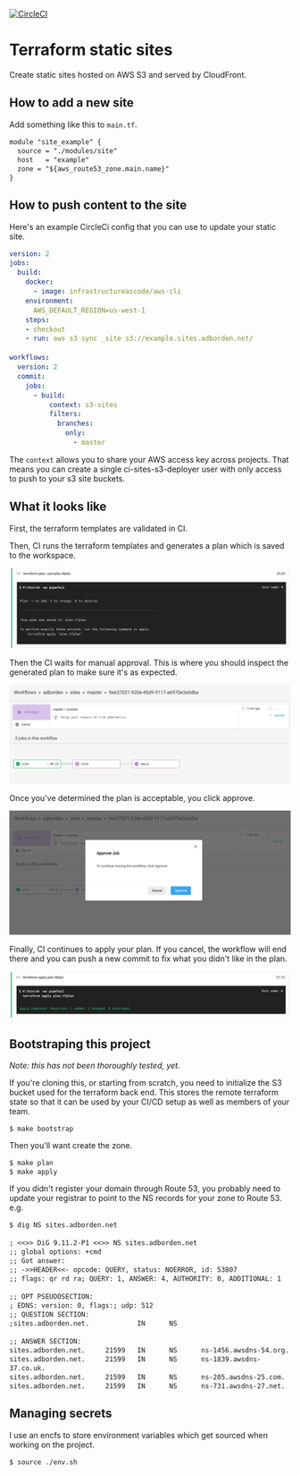 [![CircleCI](https://circleci.com/gh/adborden/sites.svg?style=svg)](https://circleci.com/gh/adborden/sites)

# Terraform static sites

Create static sites hosted on AWS S3 and served by CloudFront.


## How to add a new site

Add something like this to `main.tf`.

```
module "site_example" {
  source = "./modules/site"
  host   = "example"
  zone = "${aws_route53_zone.main.name}"
}
```


## How to push content to the site

Here's an example CircleCi config that you can use to update your static site.

```yaml
version: 2
jobs:
  build:
    docker:
      - image: infrastructureascode/aws-cli
    environment:
      AWS_DEFAULT_REGION=us-west-1
    steps:
    - checkout
    - run: aws s3 sync _site s3://example.sites.adborden.net/

workflows:
  version: 2
  commit:
    jobs:
      - build:
          context: s3-sites
          filters:
            branches:
              only:
                - master
```

The `context` allows you to share your AWS access key across projects. That
means you can create a single ci-sites-s3-deployer user with only access to push
to your s3 site buckets.


## What it looks like

First, the terraform templates are validated in CI.

Then, CI runs the terraform templates and generates a plan which is saved to the
workspace.

![Screenshot of CI showing the plan generation](docs/images/screenshot-plan.png)

Then the CI waits for manual approval. This is where you should inspect the
generated plan to make sure it's as expected.

![Screenshot of CI showing the hold an approval workflow](docs/images/screenshot-hold.png)

Once you've determined the plan is acceptable, you click approve.

![Screenshot of CI showing approval dialog](docs/images/screenshot-approve.png)

Finally, CI continues to apply your plan. If you cancel, the workflow will end
there and you can push a new commit to fix what you didn't like in the plan.

![Screenshot of CI showing apply job](docs/images/screenshot-apply.png)


## Bootstraping this project

_Note: this has not been thoroughly tested, yet._

If you're cloning this, or starting from scratch, you need to initialize the S3
bucket used for the terraform back end. This stores the remote terraform state
so that it can be used by your CI/CD setup as well as members of your team.

    $ make bootstrap

Then you'll want create the zone.

    $ make plan
    $ make apply

If you didn't register your domain through Route 53, you probably need to update
your registrar to point to the NS records for your zone to Route 53. e.g.

```
$ dig NS sites.adborden.net

; <<>> DiG 9.11.2-P1 <<>> NS sites.adborden.net
;; global options: +cmd
;; Got answer:
;; ->>HEADER<<- opcode: QUERY, status: NOERROR, id: 53807
;; flags: qr rd ra; QUERY: 1, ANSWER: 4, AUTHORITY: 0, ADDITIONAL: 1

;; OPT PSEUDOSECTION:
; EDNS: version: 0, flags:; udp: 512
;; QUESTION SECTION:
;sites.adborden.net.            IN      NS

;; ANSWER SECTION:
sites.adborden.net.     21599   IN      NS      ns-1456.awsdns-54.org.
sites.adborden.net.     21599   IN      NS      ns-1839.awsdns-37.co.uk.
sites.adborden.net.     21599   IN      NS      ns-205.awsdns-25.com.
sites.adborden.net.     21599   IN      NS      ns-731.awsdns-27.net.
```

## Managing secrets

I use an encfs to store environment variables which get sourced when working on
the project.

    $ source ./env.sh
